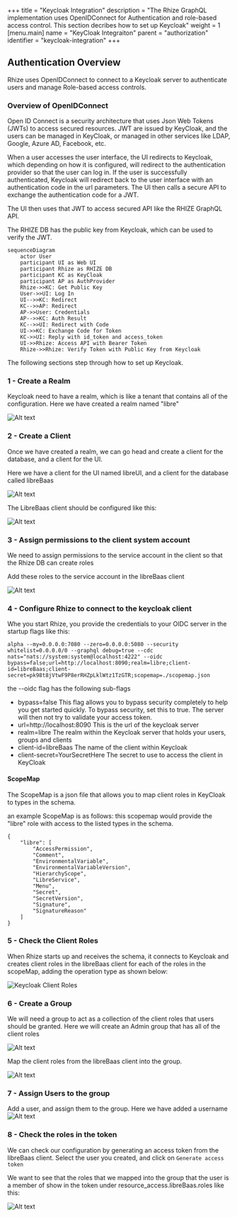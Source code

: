 +++
title = "Keycloak Integration"
description = "The Rhize GraphQL implementation uses OpenIDConnect for Authentication and role-based access control. This section decribes how to set up Keycloak"
weight = 1
[menu.main]
    name = "KeyCloak Integraiton"
    parent = "authorization"
    identifier = "keycloak-integration"
+++


## Authentication Overview

Rhize uses OpenIDConnect to connect to a Keycloak server to authenticate users and manage Role-based access controls.

### Overview of OpenIDConnect

Open ID Connect is a security architecture that uses Json Web Tokens (JWTs) to access secured resources.
JWT are issued by KeyCloak, and the users can be managed in KeyCloak, or managed in other services like LDAP, Google, Azure AD, Facebook, etc.

When a user accesses the user interface, the UI redirects to Keycloak, which depending on how it is configured, will redirect to the authentication provider so that the user can log in. If the user is successfully authenticated, Keycloak will redirect back to the user interface with an authentication code in the url parameters.
The UI then calls a secure API to exchange the authentication code for a JWT.

The UI then uses that JWT to access secured API like the RHIZE GraphQL API.

The RHIZE DB has the public key from Keycloak, which can be used to verify the JWT.

```mermaid
sequenceDiagram
	actor User
	participant UI as Web UI
	participant Rhize as RHIZE DB
	participant KC as KeyCloak
	participant AP as AuthProvider
	Rhize->>KC: Get Public Key
	User->>UI: Log In
	UI-->>KC: Redirect
	KC-->>AP: Redirect
	AP->>User: Credentials
	AP-->>KC: Auth Result
	KC-->>UI: Redirect with Code
	UI->>KC: Exchange Code for Token
	KC->>UI: Reply with id_token and access_token
	UI->>Rhize: Access API with Bearer Token
	Rhize->>Rhize: Verify Token with Public Key from Keycloak

```

The following sections step through how to set up Keycloak.

### 1 - Create a Realm 
Keycloak need to have a realm, which is like a tenant that contains all of the configuration. 
Here we have created a realm named "libre"

![Alt text](/images/graphql/Screenshot%202023-08-12%20at%205.39.15%20pm.png)

### 2 - Create a Client 
Once we have created a realm, we can go head and create a client for the database, and a client for the UI.

Here we have a client for the UI named libreUI, and a client for the database called libreBaas

![Alt text](/images/graphql/Screenshot%202023-08-12%20at%205.41.00%20pm.png)

The LibreBaas client should be configured like this:

![Alt text](/images/graphql/Screenshot%202023-08-12%20at%205.43.51%20pm.png)

### 3 - Assign permissions to the client system account

We need to assign permissions to the service account in the client so that the Rhize DB can create roles 

Add these roles to the service account in the libreBaas client

![Alt text](/images/graphql/Screenshot%202023-08-12%20at%205.45.47%20pm.png)

### 4 - Configure Rhize to connect to the keycloak client

Whe you start Rhize, you provide the credentials to your OIDC server in the startup flags like this:
```
alpha --my=0.0.0.0:7080 --zero=0.0.0.0:5080 --security whitelist=0.0.0.0/0 --graphql debug=true --cdc nats="nats://system:system@localhost:4222" --oidc bypass=false;url=http://localhost:8090;realm=libre;client-id=libreBaas;client-secret=pk98t8jVtwF9P8erRHZpLklWtz1TzGTR;scopemap=./scopemap.json
```
the --oidc flag has the following sub-flags

- bypass=false  This flag allows you to bypass security completely to help you get started quickly. To bypass security, set this to true. The server will then not try to validate your access token.
- url=http://localhost:8090  This is the url of the keycloak server
- realm=libre  The realm within the Keycloak server that holds your users, groups and clients
- client-id=libreBaas The name of the client within Keycloak
- client-secret=YourSecretHere The secret to use to access the client in KeyCloak


#### ScopeMap

The ScopeMap is a json file that allows you to map client roles in KeyCloak to types in the schema.

an example ScopeMap is as follows:
this scopemap would provide the "libre" role with access to the listed types in the schema.
```
{
	"libre": [
		"AccessPermission",
		"Comment",
		"EnvironmentalVariable",
		"EnvironmentalVariableVersion",
		"HierarchyScope",
		"LibreService",
		"Menu",
		"Secret",
		"SecretVersion",
		"Signature",
		"SignatureReason"
	]
}
```



### 5 - Check the Client Roles

When Rhize starts up and receives the schema, it connects to Keycloak and creates client roles in the libreBaas client for each of the roles in the scopeMap, adding the operation type as shown below:

![Keycloak Client Roles](/images/graphql/KeyCloakClientRoles.png)

### 6 - Create a Group

We will need a group to act as a collection of the client roles that users should be granted. Here we will create an Admin group that has all of the client roles

![Alt text](/images/graphql/Screenshot%202023-08-12%20at%205.48.02%20pm.png)

Map the client roles from the libreBaas client into the group.

![Alt text](/images/graphql/Screenshot%202023-08-12%20at%205.49.23%20pm.png)

### 7 - Assign Users to the group

Add a user, and assign them to the group. Here we have added a username 
![Alt text](/images/graphql/Screenshot%202023-08-12%20at%205.51.59%20pm.png)

### 8 - Check the roles in the token

We can check our configuration by generating an access token from the libreBaas client.
Select the user you created, and click on `Generate access token`

We want to see that the roles that we mapped into the group that the user is a member of show in the token under resource_access.libreBaas.roles like this:

![Alt text](/images/graphql/Screenshot%202023-08-12%20at%205.53.38%20pm.png)
